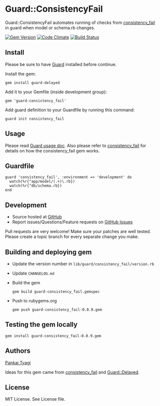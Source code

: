 # Guard::ConsistencyFail

Guard::ConsistencyFail automates running of checks from [consistency_fail](https://github.com/trptcolin/consistency_fail) in guard when model or schema.rb changes.

[![Gem Version](https://badge.fury.io/rb/guard-consistency_fail.svg)](http://badge.fury.io/rb/guard-consistency_fail) [![Code Climate](https://codeclimate.com/github/ptyagi16/guard-consistency_fail.png)](https://codeclimate.com/github/ptyagi16/guard-consistency_fail) [![Build Status](https://travis-ci.org/ptyagi16/guard-consistency_fail.svg?branch=master)](https://travis-ci.org/ptyagi16/guard-consistency_fail)

## Install

Please be sure to have [Guard](http://github.com/guard/guard) installed before continue.

Install the gem:

    gem install guard-delayed

Add it to your Gemfile (inside development group):

    gem 'guard-consistency_fail'

Add guard definition to your Guardfile by running this command:

    guard init consistency_fail

## Usage

Please read [Guard usage doc](http://github.com/guard/guard#readme).  Also please refer to [consistency_fail](https://github.com/trptcolin/consistency_fail) for details on how the consistency_fail gem works.

## Guardfile

    guard 'consistency_fail', :environment => 'development' do
      watch(%r{^app/model/(.+)\.rb})
      watch(%r{^db/schema.rb})
    end

## Development

 * Source hosted at [GitHub](https://github.com/ptyagi16/guard-consistency_fail)
 * Report issues/Questions/Feature requests on [GitHub Issues](https://github.com/ptyagi16/guard-consistency_fail/issues)

Pull requests are very welcome! Make sure your patches are well tested. Please create a topic branch for every separate change
you make.

## Building and deploying gem

* Update the version number in `lib/guard/consistency_fail/version.rb`
* Update `CHANGELOG.md`
* Build the gem

    `gem build guard-consistency_fail.gemspec`
    
* Push to rubygems.org

    `gem push guard-consistency_fail-0.0.9.gem`
    
## Testing the gem locally

    gem install guard-consistency_fail-0.0.9.gem


## Authors

[Pankaj Tyagi](https://github.com/ptyagi16)

Ideas for this gem came from  [consistency_fail](https://github.com/trptcolin/consistency_fail) and [Guard::Delayed](https://github.com/guard/guard-delayed).

## License

MIT License.  See License file.
